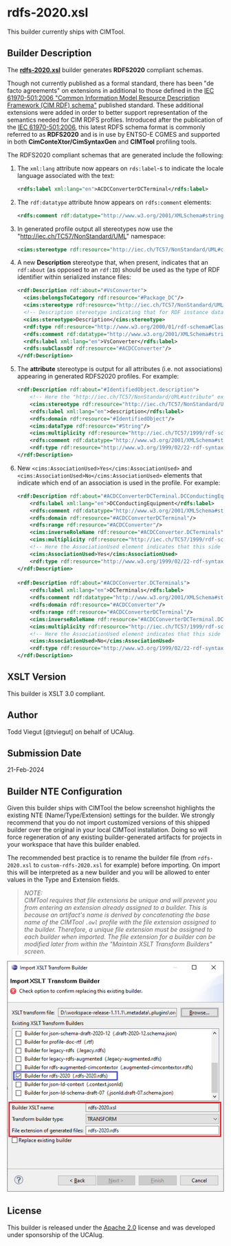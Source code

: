# rdfs-2020.xsl

This builder currently ships with CIMTool.

## Builder Description

The **[rdfs-2020.xsl](rdfs-2020.xsl)** builder generates **RDFS2020** compliant schemas. 

Though not currently published as a formal standard, there has been "de facto agreements" on extensions in additional to those defined in the [IEC 61970-501:2006 "Common Information Model Resource Description Framework (CIM RDF) schema"](https://webstore.iec.ch/publication/6215) published standard. These additional extensions were added in order to better support representation of the semantics needed for CIM RDFS profiles. Introduced after the publication of the [IEC 61970-501:2006](https://webstore.iec.ch/publication/6215), this latest RDFS schema format is commonly referred to as **RDFS2020** and is in use by ENTSO-E CGMES and supported in both **CimConteXtor/CimSyntaxGen** and **CIMTool** profiling tools. 

The RDFS2020 compliant schemas that are generated include the following:

1. The ```xml:lang``` attribute now appears on ```rds:label```-s to indicate the locale language associated with the text:

    ```xml 
    <rdfs:label xml:lang="en">ACDCConverterDCTerminal</rdfs:label>
    ```

2. The ```rdf:datatype``` attribute hnow appears on ```rdfs:comment``` elements:

    ```xml
    <rdfs:comment rdf:datatype="http://www.w3.org/2001/XMLSchema#string">The attribute is used for an exchange of the EIC code (Energy identification Code). The length of the string is 16 characters as defined by the EIC code. For details on EIC scheme please refer to ENTSO-E web site.</rdfs:comment>
    ```

3. In generated profile output all stereotypes now use the "http://iec.ch/TC57/NonStandard/UML" namespace:

    ```xml
    <cims:stereotype rdf:resource="http://iec.ch/TC57/NonStandard/UML#concrete" />
    ```
4. A new **Description** stereotype that, when present, indicates that an ```rdf:about``` (as opposed to an ```rdf:ID```) should be used as the type of RDF identifier within serialized instance files:

    ```xml
   <rdf:Description rdf:about="#VsConverter">
      <cims:belongsToCategory rdf:resource="#Package_DC"/>
      <cims:stereotype rdf:resource="http://iec.ch/TC57/NonStandard/UML#concrete"/>
      <!-- Description stereotype indicating that for RDF instance data an rdf:about rdf 'global 'identifier is used -->
      <cims:stereotype>Description</cims:stereotype>
      <rdf:type rdf:resource="http://www.w3.org/2000/01/rdf-schema#Class"/>
      <rdfs:comment rdf:datatype="http://www.w3.org/2001/XMLSchema#string">DC side of the voltage source converter (VSC).</rdfs:comment>
      <rdfs:label xml:lang="en">VsConverter</rdfs:label>
      <rdfs:subClassOf rdf:resource="#ACDCConverter"/>
   </rdf:Description>
    ```

5. The **attribute** stereotype is output for all attributes (i.e. not associations) appearing in generated RDFS2020 profiles.  For example:

    ```xml
    <rdf:Description rdf:about="#IdentifiedObject.description">
        <!-- Here the "http://iec.ch/TC57/NonStandard/UML#attribute" expressly declares the description as an attribute. -->
        <cims:stereotype rdf:resource="http://iec.ch/TC57/NonStandard/UML#attribute"/>
        <rdfs:label xml:lang="en">description</rdfs:label>
        <rdfs:domain rdf:resource="#IdentifiedObject"/>
        <cims:dataType rdf:resource="#String"/>
        <cims:multiplicity rdf:resource="http://iec.ch/TC57/1999/rdf-schema-extensions-19990926#M:0..1"/>
        <rdfs:comment rdf:datatype="http://www.w3.org/2001/XMLSchema#string">The description is a free human readable text describing or naming the object. It may be non unique and may not correlate to a naming hierarchy.</rdfs:comment>
        <rdf:type rdf:resource="http://www.w3.org/1999/02/22-rdf-syntax-ns#Property"/>
    </rdf:Description>
    ```

6. New ```<cims:AssociationUsed>Yes</cims:AssociationUsed>``` and ```<cims:AssociationUsed>No</cims:AssociationUsed>``` elements that indicate which end of an association is used in the profile. For example:

    ```xml
    <rdf:Description rdf:about="#ACDCConverterDCTerminal.DCConductingEquipment">
        <rdfs:label xml:lang="en">DCConductingEquipment</rdfs:label>
        <rdfs:comment rdf:datatype="http://www.w3.org/2001/XMLSchema#string">A DC converter terminal belong to an DC converter.</rdfs:comment>
        <rdfs:domain rdf:resource="#ACDCConverterDCTerminal"/>
        <rdfs:range rdf:resource="#ACDCConverter"/>
        <cims:inverseRoleName rdf:resource="#ACDCConverter.DCTerminals"/>
        <cims:multiplicity rdf:resource="http://iec.ch/TC57/1999/rdf-schema-extensions-19990926#M:1"/>
        <!-- Here the AssociationUsed element indicates that this side of the association is what will appear in the instance data. -->
        <cims:AssociationUsed>Yes</cims:AssociationUsed>
        <rdf:type rdf:resource="http://www.w3.org/1999/02/22-rdf-syntax-ns#Property"/>
    </rdf:Description>

    <rdf:Description rdf:about="#ACDCConverter.DCTerminals">
        <rdfs:label xml:lang="en">DCTerminals</rdfs:label>
        <rdfs:comment rdf:datatype="http://www.w3.org/2001/XMLSchema#string">A DC converter have DC converter terminals. A converter has two DC converter terminals.</rdfs:comment>
        <rdfs:domain rdf:resource="#ACDCConverter"/>
        <rdfs:range rdf:resource="#ACDCConverterDCTerminal"/>
        <cims:inverseRoleName rdf:resource="#ACDCConverterDCTerminal.DCConductingEquipment"/>
        <cims:multiplicity rdf:resource="http://iec.ch/TC57/1999/rdf-schema-extensions-19990926#M:0..n"/>
        <!-- Here the AssociationUsed element indicates that this side of the association is what will not appear in the profile instance data. However, having it present is criticial for graph DBs and other inferencing that may have need to navigate the relationship from the other direction. -->
        <cims:AssociationUsed>No</cims:AssociationUsed>
        <rdf:type rdf:resource="http://www.w3.org/1999/02/22-rdf-syntax-ns#Property"/>
    </rdf:Description>
    ```


## XSLT Version

This builder is XSLT 3.0 compliant.

## Author

Todd Viegut [@tviegut] on behalf of UCAIug.

## Submission Date

21-Feb-2024

## Builder NTE Configuration

Given this builder ships with CIMTool the below screenshot highlights the existing NTE (Name/Type/Extension) settings for the builder.  We strongly recommend that you do not import customized versions of this shipped builder over the original in your local CIMTool installation. Doing so will force regeneration of any existing builder-generated artifacts for projects in your workspace that have this builder enabled.

The recommended best practice is to rename the builder file  (from ```rdfs-2020.xsl``` to ```custom-rdfs-2020.xsl``` for example) before importing. On import this will be interpreted as a new builder and you will be allowed to enter values in the Type and Extension fields.

>*NOTE: </br>CIMTool requires that file extensions be unique and will prevent you from entering an extension already assigned to a builder. This is because an artifact's name is derived by concatenating the base name of the CIMTool ```.owl``` profile with the file extension assigned to the builder. Therefore, a unique file extension must be assigned to each builder when imported. The file extension for a builder can be modified later from within the "Maintain XSLT Transform Builders" screen.*

![image](import-builder.png)

## License

This builder is released under the [Apache 2.0](../../LICENSE) license and was developed under sponsorship of the UCAIug.
